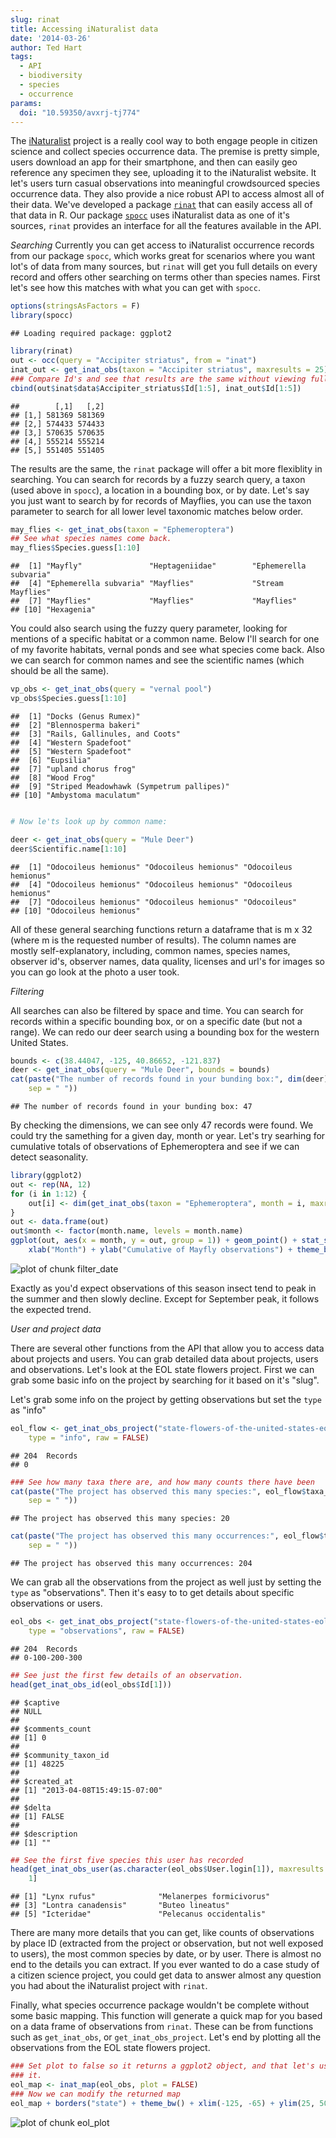```yaml
---
slug: rinat
title: Accessing iNaturalist data
date: '2014-03-26'
author: Ted Hart
tags:
  - API
  - biodiversity
  - species
  - occurrence
params:
  doi: "10.59350/avxrj-tj774"
---
```


The [iNaturalist](https://www.inaturalist.org/) project is a really cool way to both engage people in citizen science and collect species occurrence data.  The premise is pretty simple, users download an app for their smartphone, and then can easily geo reference any specimen they see, uploading it to the iNaturalist website.  It let's users turn casual observations into meaningful crowdsourced species occurrence data. They also provide a nice robust API to access almost all of their data.  We've developed a package [`rinat`](https://github.com/ropensci/rinat) that can easily access all of that data in R.  Our package [`spocc`](https://github.com/ropensci/spocc) uses iNaturalist data as one of it's sources, `rinat` provides an interface for all the features available in the API.

*Searching*
Currently you can get access to iNaturalist occurrence records from our package `spocc`, which works great for scenarios where you want lot's of data from many sources, but `rinat` will get you full details on every record and offers other searching on terms other than species names. First let's see how this matches with what you can get with `spocc`.


```r
options(stringsAsFactors = F)
library(spocc)
```

```
## Loading required package: ggplot2
```

```r
library(rinat)
out <- occ(query = "Accipiter striatus", from = "inat")
inat_out <- get_inat_obs(taxon = "Accipiter striatus", maxresults = 25)
### Compare Id's and see that results are the same without viewing full tables
cbind(out$inat$data$Accipiter_striatus$Id[1:5], inat_out$Id[1:5])
```

```
##        [,1]   [,2]
## [1,] 581369 581369
## [2,] 574433 574433
## [3,] 570635 570635
## [4,] 555214 555214
## [5,] 551405 551405
```


The results are the same, the `rinat` package will offer a bit more flexiblity in searching.  You can search for records by a fuzzy search query, a taxon (used above in `spocc`), a location in a bounding box, or by date.  Let's say you just want to search by for records of Mayflies, you can use the taxon parameter to search for all lower level taxonomic matches below order.


```r
may_flies <- get_inat_obs(taxon = "Ephemeroptera")
## See what species names come back.
may_flies$Species.guess[1:10]
```

```
##  [1] "Mayfly"               "Heptageniidae"        "Ephemerella subvaria"
##  [4] "Ephemerella subvaria" "Mayflies"             "Stream Mayflies"
##  [7] "Mayflies"             "Mayflies"             "Mayflies"
## [10] "Hexagenia"
```


You could also search using the fuzzy query parameter, looking for mentions of a specific habitat or a common name. Below I'll search for one of my favorite habitats, vernal ponds and see what species come back.  Also we can search for common names and see the scientific names (which should be all the same).


```r
vp_obs <- get_inat_obs(query = "vernal pool")
vp_obs$Species.guess[1:10]
```

```
##  [1] "Docks (Genus Rumex)"
##  [2] "Blennosperma bakeri"
##  [3] "Rails, Gallinules, and Coots"
##  [4] "Western Spadefoot"
##  [5] "Western Spadefoot"
##  [6] "Eupsilia"
##  [7] "upland chorus frog"
##  [8] "Wood Frog"
##  [9] "Striped Meadowhawk (Sympetrum pallipes)"
## [10] "Ambystoma maculatum"
```

```r

# Now le'ts look up by common name:

deer <- get_inat_obs(query = "Mule Deer")
deer$Scientific.name[1:10]
```

```
##  [1] "Odocoileus hemionus" "Odocoileus hemionus" "Odocoileus hemionus"
##  [4] "Odocoileus hemionus" "Odocoileus hemionus" "Odocoileus hemionus"
##  [7] "Odocoileus hemionus" "Odocoileus hemionus" "Odocoileus"
## [10] "Odocoileus hemionus"
```



All of these general searching functions return a dataframe that is m x 32 (where m is the requested number of results).  The column names are mostly self-explanatory, including, common names, species names, observer id's, observer names, data quality, licenses and url's for images so you can go look at the photo a user took.


*Filtering*

All searches can also be filtered by space and time.  You can search for records within a specific bounding box, or on a specific date (but not a range).  We can redo our deer search using a bounding box for the western United States.


```r
bounds <- c(38.44047, -125, 40.86652, -121.837)
deer <- get_inat_obs(query = "Mule Deer", bounds = bounds)
cat(paste("The number of records found in your bunding box:", dim(deer)[1],
    sep = " "))
```

```
## The number of records found in your bunding box: 47
```


By checking the dimensions, we can see only 47 records were found.  We could try the samething for a given day, month or year. Let's try searhing for cumulative totals of observations of Ephemeroptera and see if we can detect seasonality.


```r
library(ggplot2)
out <- rep(NA, 12)
for (i in 1:12) {
    out[i] <- dim(get_inat_obs(taxon = "Ephemeroptera", month = i, maxresults = 200))[1]
}
out <- data.frame(out)
out$month <- factor(month.name, levels = month.name)
ggplot(out, aes(x = month, y = out, group = 1)) + geom_point() + stat_smooth(se = FALSE) +
    xlab("Month") + ylab("Cumulative of Mayfly observations") + theme_bw(16)

```
![plot of chunk filter_date](/assets/blog-images/2014-03-26-rinat/filter_date.png)


Exactly as you'd expect observations of this season insect tend to peak in the summer and then slowly decline.  Except for September peak, it follows the expected trend.

*User and project data*

There are several other functions from the API that allow you to access data about projects and users. You can grab detailed data about projects, users and observations.  Let's look at the EOL state flowers project.  First we can grab some basic info on the project by searching for it based on it's "slug".

Let's grab some info on the project by getting observations but set the `type` as "info"


```r
eol_flow <- get_inat_obs_project("state-flowers-of-the-united-states-eol-collection",
    type = "info", raw = FALSE)
```

```
## 204  Records
## 0
```

```r
### See how many taxa there are, and how many counts there have been
cat(paste("The project has observed this many species:", eol_flow$taxa_number,
    sep = " "))
```

```
## The project has observed this many species: 20
```

```r
cat(paste("The project has observed this many occurrences:", eol_flow$taxa_count,
    sep = " "))
```

```
## The project has observed this many occurrences: 204
```


We can grab all the observations from the project as well just by setting the `type` as "observations".  Then it's easy to to get details about specific observations or users.



```r
eol_obs <- get_inat_obs_project("state-flowers-of-the-united-states-eol-collection",
    type = "observations", raw = FALSE)
```

```
## 204  Records
## 0-100-200-300
```

```r
## See just the first few details of an observation.
head(get_inat_obs_id(eol_obs$Id[1]))
```

```
## $captive
## NULL
##
## $comments_count
## [1] 0
##
## $community_taxon_id
## [1] 48225
##
## $created_at
## [1] "2013-04-08T15:49:15-07:00"
##
## $delta
## [1] FALSE
##
## $description
## [1] ""
```

```r
## See the first five species this user has recorded
head(get_inat_obs_user(as.character(eol_obs$User.login[1]), maxresults = 20))[,
    1]
```

```
## [1] "Lynx rufus"              "Melanerpes formicivorus"
## [3] "Lontra canadensis"       "Buteo lineatus"
## [5] "Icteridae"               "Pelecanus occidentalis"
```


There are many more details that you can get, like counts of observations by place ID (extracted from the project or observation, but not well exposed to users), the most common species by date, or by user.  There is almost no end to the details you can extract.  If you ever wanted to do a case study of a citizen science project, you could get data to answer almost any question you had about the iNaturalist project with `rinat`.

Finally, what species occurrence package wouldn't be complete without some basic mapping.  This function will generate a quick map for you based on a data frame of observations from `rinat`. These can be from functions such as `get_inat_obs`, or `get_inat_obs_project`.  Let's end by plotting all the observations from the EOL state flowers project.


```r
### Set plot to false so it returns a ggplot2 object, and that let's us modify
### it.
eol_map <- inat_map(eol_obs, plot = FALSE)
### Now we can modify the returned map
eol_map + borders("state") + theme_bw() + xlim(-125, -65) + ylim(25, 50)

```
![plot of chunk eol_plot](/assets/blog-images/2014-03-26-rinat/eol_plot.png)
